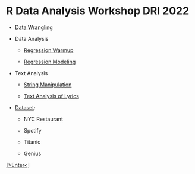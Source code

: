 # R Data Analysis Workshop DRI 2022

- [Data Wrangling](https://github.com/GC-DRI/r_data_analysis_2021)

- Data Analysis

  - [Regression Warmup](https://github.com/YuxiaoLuo/r_analysis_dri_2022/blob/main/regression_warmup.md)

  - [Regression Modeling](https://github.com/YuxiaoLuo/r_analysis_dri_2022/blob/main/regression_analysis.md)

- Text Analysis

  - [String Manipulation](https://github.com/YuxiaoLuo/RUG-RUserGroup/blob/main/RUG_stringr.md)
  
  - [Text Analysis of Lyrics](https://github.com/GCDigitalFellows/intro_text_analysis)

- [Dataset](https://github.com/YuxiaoLuo/r_analysis_dri_2022/tree/main/data): 
  
  - NYC Restaurant 
  
  - Spotify 
  
  - Titanic 
  
  - Genius

[\[>Enter<\]](https://github.com/YuxiaoLuo/r_analysis_dri_2022/blob/main/regression_warmup.md)